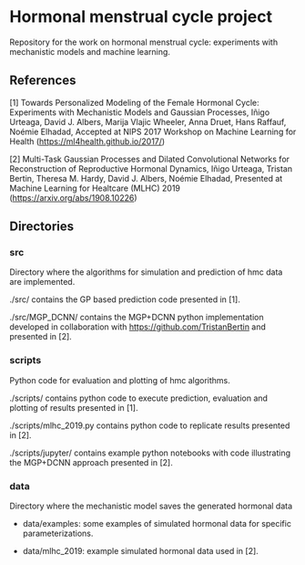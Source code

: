 # Hormonal menstrual cycle project

Repository for the work on hormonal menstrual cycle: experiments with mechanistic models and machine learning.

## References
[1] Towards Personalized Modeling of the Female Hormonal Cycle: Experiments with Mechanistic Models and Gaussian Processes, Iñigo Urteaga, David J. Albers, Marija Vlajic Wheeler, Anna Druet, Hans Raffauf, Noémie Elhadad, Accepted at NIPS 2017 Workshop on Machine Learning for Health (https://ml4health.github.io/2017/)

[2] Multi-Task Gaussian Processes and Dilated Convolutional Networks for Reconstruction of Reproductive Hormonal Dynamics, Iñigo Urteaga, Tristan Bertin, Theresa M. Hardy, David J. Albers, Noémie Elhadad, Presented at Machine Learning for Healtcare (MLHC) 2019 (https://arxiv.org/abs/1908.10226)

## Directories

### src

Directory where the algorithms for simulation and prediction of hmc data are implemented.

./src/ contains the GP based prediction code presented in [1].

./src/MGP_DCNN/ contains the MGP+DCNN python implementation developed in collaboration with https://github.com/TristanBertin and presented in [2].

### scripts

Python code for evaluation and plotting of hmc algorithms.

./scripts/ contains python code to execute prediction, evaluation and plotting of results presented in [1].

./scripts/mlhc_2019.py contains python code to replicate results presented in [2].

./scripts/jupyter/ contains example python notebooks with code illustrating the MGP+DCNN approach presented in [2].

### data

Directory where the mechanistic model saves the generated hormonal data

- data/examples: some examples of simulated hormonal data for specific parameterizations.

- data/mlhc_2019: example simulated hormonal data used in [2].
